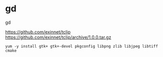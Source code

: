 # gd
gd



https://github.com/exinnet/tclip
https://github.com/exinnet/tclip/archive/1.0.0.tar.gz
``` 
yum -y install gtk+ gtk+-devel pkgconfig libpng zlib libjpeg libtiff cmake

```
